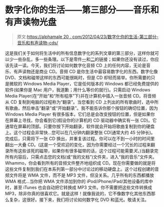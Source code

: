 # 数字化你的生活——第三部分——音乐和有声读物光盘

> 原文:[https://alphamale 20 . com/2012/04/23/数字化你的生活-第三部分-音乐和有声读物-cds/](https://alphamale20.com/2012/04/23/digitizing-your-life-part-three-music-and-audiobook-cds/)

这是我们关于如何将生活中的所有信息数字化的系列文章的第三部分，这样你就可以少一些杂乱，多一些条理。以下是零件[一](http://www.sublimeyourtime.com/2012/02/07/digitizing-your-life-part-one/ "Digitizing Your Life – Part One")和[二](http://www.sublimeyourtime.com/2012/03/09/digitizing-your-life-part-two-cassettes/ "Digitizing Your Life – Part Two – Cassettes")的链接；如果你还没有读过，你应该先读一读。今天，我们将讨论如何数字化音频 CD 上的任何内容，无论是音乐、有声读物还是商业 CD。音频 CD 是你生活中最容易数字化的东西。数字化像 DVD、文档和磁带这样的东西可能很耗时，但是 CD 却轻而易举。你所需要的只是微软的 Windows Media Player，它是任何版本的 Windows 都已经免费提供的软件(如果你是 Mac 用户，我道歉；用什么等价的就行)。只需启动 Windows Media Player(在“开始”和“所有程序”下)并在计算机中插入一张音频 CD。将音频从 CD 复制到电脑的过程称为“翻录”。当您看到 CD 上列出的所有歌曲时，选中所有歌曲，然后单击“翻录”或“开始翻录”。我不能告诉你那个按钮的确切位置，因为 Windows Media Player 有很多版本，它们总是会改变按钮的位置，但是如果你在屏幕上寻找，你会看到它(假设你的计算机的 CD 驱动器中确实有一张 CD)。它通常在屏幕的顶部。只要你按下开始翻录，软件就会开始将歌曲复制到你的硬盘上。这个过程会非常快...您可以在几分钟内翻录整张 CD(通常大约 45 分钟长)。完成后，只需将下一张 CD 换出，并重复该过程。你可以在不到一小时的时间里翻出一大叠 CD。(这是一个受欢迎的变化，因为你需要经过一个冗长的过程来翻录所有这些该死的磁带，如果你有很多磁带的话，这个过程可能需要*天*。)当翻录完所有内容后，只需点击您的文档(或“我的文档”)文件夹，进入“我的音乐”文件夹。Whammo，你会看到所有的音频文件整齐地组织成 CD。现在你需要做的就是将这些文件复制到我们在本系列第一部分中讨论过的移动硬盘上。这个过程创建的音频文件将是 WMA 文件，而不是 MP3 文件，但没关系。几乎所有的东西都播放 WMA 格式...当你把 WMA 文件添加到你的 iPod/iPhone/iPad/其他设备的库中时，甚至 iTunes 也会自动把它转换成 MP3 文件。你不需要把这些文件转换成 MP3，除非你真的很喜欢它。就是这样！就像我说的，它不像数字化其他东西那么复杂，这很好。接下来，我们将讨论如何数字化 DVD 和蓝光。敬请关注。